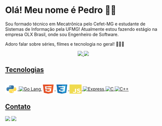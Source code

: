 # Olá! Meu nome é Pedro 👋😊

Sou formado técnico em Mecatrônica pelo Cefet-MG e estudante de Sistemas de Informação pela UFMG! Atualmente estou fazendo estágio na empresa OLX Brasil, onde sou Engenheiro de Software.

Adoro falar sobre séries, filmes e tecnologia no geral! 🎥:robot:😍

<div align="center">
  <a href="https://github.com/pedro-de-oliveira-guedes">
  <img height="180em" src="https://github-readme-stats.vercel.app/api?username=pedro-de-oliveira-guedes&count_private=true&show_icons=true&theme=dracula&include_all_commits=true"/>
  <img height="180em" src="https://github-readme-stats.vercel.app/api/top-langs/?username=pedro-de-oliveira-guedes&theme=dracula&layout=compact&langs_count=8"/>
</div>

## Tecnologias
<div style="display: inline_block"><br>
  <a href="https://github.com/pedro-de-oliveira-guedes">
  <img align="center" alt="Python" height="30" width="40" src="https://raw.githubusercontent.com/devicons/devicon/master/icons/python/python-original.svg" />
  <img align="center" alt="Go Lang" height="30" width"40" src="https://cdn.jsdelivr.net/gh/devicons/devicon/icons/go/go-original-wordmark.svg" />
  <img align="center" alt="HTML" height="30" width="40" src="https://raw.githubusercontent.com/devicons/devicon/master/icons/html5/html5-original.svg" />
  <img align="center" alt="CSS" height="30" width="40" src="https://raw.githubusercontent.com/devicons/devicon/master/icons/css3/css3-original.svg" />
  <img align="center" alt="JavaScript" height="30" width="40" src="https://raw.githubusercontent.com/devicons/devicon/master/icons/javascript/javascript-plain.svg" />
  <img align="center" alt="Express" height="30" width"40" src="https://cdn.jsdelivr.net/gh/devicons/devicon/icons/express/express-original-wordmark.svg" />
  <img align="center" alt="C" height="30" width"40" src="https://cdn.jsdelivr.net/gh/devicons/devicon/icons/c/c-original.svg" />
  <img align="center" alt="C++" height="30" width"40" src="https://cdn.jsdelivr.net/gh/devicons/devicon/icons/cplusplus/cplusplus-original.svg" />
</div>

## Contato
<div> 
  <a href = "mailto:pedro.og2002@gmail.com?subject=Olá"><img src="https://img.shields.io/badge/Gmail-D14836?style=for-the-badge&logo=gmail&logoColor=white" target="_blank"></a>
  <a href="https://www.linkedin.com/in/pedro-de-oliveira-guedes/" target="_blank"><img src="https://img.shields.io/badge/-LinkedIn-%230077B5?style=for-the-badge&logo=linkedin&logoColor=white" target="_blank"></a> 
</div>
